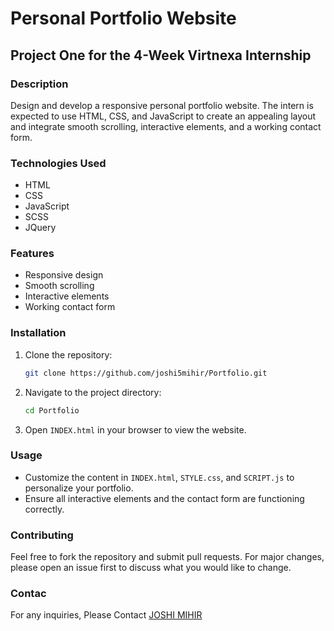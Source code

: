 # Personal Portfolio Website

## Project One for the 4-Week Virtnexa Internship

### Description
Design and develop a responsive personal portfolio website. The intern is expected to use HTML, CSS, and JavaScript to create an appealing layout and integrate smooth scrolling, interactive elements, and a working contact form.

### Technologies Used
- HTML
- CSS
- JavaScript
- SCSS
- JQuery

### Features
- Responsive design
- Smooth scrolling
- Interactive elements
- Working contact form

### Installation
1. Clone the repository:
    ```bash
    git clone https://github.com/joshi5mihir/Portfolio.git
    ```
2. Navigate to the project directory:
    ```bash
    cd Portfolio
    ```
3. Open `INDEX.html` in your browser to view the website.

### Usage
- Customize the content in `INDEX.html`, `STYLE.css`, and `SCRIPT.js` to personalize your portfolio.
- Ensure all interactive elements and the contact form are functioning correctly.

### Contributing
Feel free to fork the repository and submit pull requests. For major changes, please open an issue first to discuss what you would like to change.

### Contac
For any inquiries, Please Contact [JOSHI MIHIR](http://github.in/joshi5mihir)
